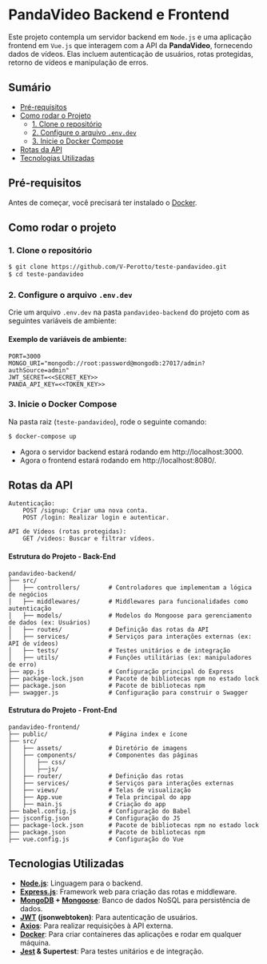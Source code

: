 # PandaVideo Backend e Frontend

Este projeto contempla um servidor backend em `Node.js` e uma aplicação frontend em `Vue.js` que interagem com a API da **PandaVideo**, fornecendo dados de vídeos. Elas incluem autenticação de usuários, rotas protegidas, retorno de vídeos e manipulação de erros.

## Sumário

- [Pré-requisitos](#pré-requisitos)
- [Como rodar o Projeto](#como-rodar-o-projeto) 
    - [1. Clone o repositório](#1-clone-o-repositório)
    - [2. Configure o arquivo `.env.dev`](#2-configure-o-arquivo-envdev)
    - [3. Inicie o Docker Compose](#3-inicie-o-docker-compose)
- [Rotas da API](#rotas-da-api)
- [Tecnologias Utilizadas](#tecnologias-utilizadas)

## Pré-requisitos

Antes de começar, você precisará ter instalado o [Docker].

## Como rodar o projeto
### 1. Clone o repositório
```bash
$ git clone https://github.com/V-Perotto/teste-pandavideo.git
$ cd teste-pandavideo
```

### 2. Configure o arquivo `.env.dev`

Crie um arquivo `.env.dev` na pasta `pandavideo-backend` do projeto com as seguintes variáveis de ambiente:

#### Exemplo de variáveis de ambiente:
```
PORT=3000
MONGO_URI="mongodb://root:password@mongodb:27017/admin?authSource=admin"
JWT_SECRET=<<SECRET_KEY>>
PANDA_API_KEY=<<TOKEN_KEY>>
```

### 3. Inicie o Docker Compose

Na pasta raiz (`teste-pandavideo`), rode o seguinte comando:

```bash
$ docker-compose up
```

- Agora o servidor backend estará rodando em http://localhost:3000.
- Agora o frontend estará rodando em http://localhost:8080/.

## Rotas da API
```
Autenticação:
    POST /signup: Criar uma nova conta.
    POST /login: Realizar login e autenticar.

API de Vídeos (rotas protegidas):
    GET /videos: Buscar e filtrar vídeos.
```

#### Estrutura do Projeto - Back-End
```
pandavideo-backend/
├── src/
│   ├── controllers/        # Controladores que implementam a lógica de negócios
│   ├── middlewares/        # Middlewares para funcionalidades como autenticação
│   ├── models/             # Modelos do Mongoose para gerenciamento de dados (ex: Usuários)
│   ├── routes/             # Definição das rotas da API
│   ├── services/           # Serviços para interações externas (ex: API de vídeos)
│   ├── tests/              # Testes unitários e de integração
│   ├── utils/              # Funções utilitárias (ex: manipuladores de erro)
├── app.js                  # Configuração principal do Express
├── package-lock.json       # Pacote de bibliotecas npm no estado lock
├── package.json            # Pacote de bibliotecas npm
├── swagger.js              # Configuração para construir o Swagger
```

#### Estrutura do Projeto - Front-End
```
pandavideo-frontend/
├── public/                 # Página index e ícone
├── src/
│   ├── assets/             # Diretório de imagens
│   ├── components/         # Componentes das páginas
│   │   ├── css/
│   │   ├──js/
│   ├── router/             # Definição das rotas
│   ├── services/           # Serviços para interações externas
│   ├── views/              # Telas de visualização
│   ├── App.vue             # Tela principal do app
│   ├── main.js             # Criação do app
├── babel.config.js         # Configuração do Babel
├── jsconfig.json           # Configuração do JS
├── package-lock.json       # Pacote de bibliotecas npm no estado lock
├── package.json            # Pacote de bibliotecas npm
├── vue.config.js           # Configuração do Vue
```

## Tecnologias Utilizadas

- **[Node.js]**: Linguagem para o backend.
- **[Express.js]**: Framework web para criação das rotas e middleware.
- **[MongoDB] + [Mongoose]**: Banco de dados NoSQL para persistência de dados.
- **[JWT] (jsonwebtoken)**: Para autenticação de usuários.
- **[Axios]**: Para realizar requisições à API externa.
- **[Docker]**: Para criar containeres das aplicações e rodar em qualquer máquina.
- **[Jest] & Supertest**: Para testes unitários e de integração.

[Docker]: https://www.docker.com/
[Node.js]: https://nodejs.org/en
[Express.js]: http://expressjs.com/
[MongoDB]: https://www.mongodb.com/
[Mongoose]: https://mongoosejs.com/
[JWT]: https://jwt.io/
[Axios]: https://axios-http.com/docs/intro
[Jest]: https://jestjs.io/